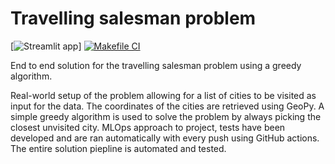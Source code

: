 # Travelling salesman problem 

[![Streamlit app](https://tspgreedy.streamlit.app/)]  [![Makefile CI](https://github.com/thibtd/TSP_greedy/actions/workflows/main.yml/badge.svg)](https://github.com/thibtd/TSP_greedy/actions/workflows/main.yml)

End to end solution for the travelling salesman problem using a greedy algorithm. 



Real-world setup of the problem allowing for a list of cities to be visited as input for the data. The coordinates of the cities are retrieved using GeoPy. 
A simple greedy algorithm is used to solve the problem by always picking the closest unvisited city. 
MLOps approach to project, tests have been developed and are ran automatically with every push using GitHub actions. The entire solution piepline is automated and tested.


